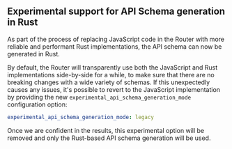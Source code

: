 ## Experimental support for API Schema generation in Rust

As part of the process of replacing JavaScript code in the Router with more reliable and performant Rust implementations, the API schema can now be generated in Rust.

By default, the Router will transparently use both the JavaScript and Rust implementations side-by-side for a while, to make sure that there are no breaking changes with a wide variety of schemas. If this unexpectedly causes any issues, it's possible to revert to the JavaScript implementation by providing the new `experimental_api_schema_generation_mode` configuration option:

```yaml
experimental_api_schema_generation_mode: legacy
```

Once we are confident in the results, this experimental option will be removed and only the Rust-based API schema generation will be used.
